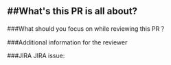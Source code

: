 ##What's this PR is all about?
------


###What should you focus on while reviewing this PR？


###Additional information for the reviewer
> 
> 

###JIRA
JIRA issue: 
